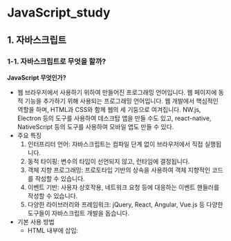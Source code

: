 # JavaScript_study
## 1. 자바스크립트
### 1-1. 자바스크립트로 무엇을 할까?
**JavaScript 무엇인가?**
- 웹 브라우저에서 사용하기 위하여 만들어진 프로그래밍 언어입니다. 웹 페이지에 동적 기능을 추가하기 위해 사용되는 프로그래밍 언어입니다. 웹 개발에서 핵심적인 역할을 하며, HTML과 CSS와 함께 웹의 세 기둥으로 여겨집니다. NW.js, Electron 등의 도구를 사용하여 데스크탑 앱을 만들 수도 있고, react-native, NativeScript 등의 도구를 사용하여 모바일 앱도 만들 수 있다.
- 주요 특징
    1. 인터프리터 언어: 자바스크립트는 컴파일 단계 없이 브라우저에서 직접 실행됩니다.
    2. 동적 타이핑: 변수의 타입이 선언되지 않고, 런타임에 결정됩니다.
    3. 객체 지향 프로그래밍: 프로토타입 기반의 상속을 사용하여 객체 지향적인 코드를 작성할 수 있습니다.
    4. 이벤트 기반: 사용자 상호작용, 네트워크 요청 등에 대응하는 이벤트 핸들러를 작성할 수 있습니다.
    5. 다양한 라이브러리와 프레임워크: jQuery, React, Angular, Vue.js 등 다양한 도구들이 자바스크립트 개발을 돕습니다.
- 기본 사용 방법
    - HTML 내부에 삽입: <script> 태그를 사용해 HTML 문서 내에 직접 작성할 수 있습니다.
    - 외부 스크립트 파일: 별도의 .js 파일로 작성하고 HTML에서 불러올 수 있습니다.
- 주요 개념
    - 변수와 데이터 타입: let, const, var를 사용해 변수를 선언합니다. 기본 데이터 타입에는 숫자, 문자열, 불리언, 객체 등이 있습니다.
    - 함수: 기능을 수행하는 코드 블록으로, function 키워드를 사용해 정의합니다.
    - DOM 조작: Document Object Model을 사용해 HTML 요소를 동적으로 조작할 수 있습니다.
    - 이벤트 처리: 클릭, 마우스 이동, 키보드 입력 등의 사용자 동작에 반응하도록 이벤트 리스너를 추가할 수 있습니다.
  
#### 웹의 요소르 제어
- HTML이나 CSS와 함꼐 사용해서 웹의 요소를 움직이거나 포토 갤러리를 펼쳐 놓는 것처럼 웹 사이트 UI부분에 많이 활용한다.
    - 웹 사이트 UI(user interface)란 메뉴, 택스트, 팝업 창 등 사용자가 사이트를 폄리하게 둘러볼 수 있도록 만드는 모든 디자인 요소
  
#### 웹 애플리케이션을 만든다.
과거 웹은 단순히 정보를 나열하고 검색했다면, 최근 웹은 사용자와 실시간으로 정보를 주고, 받으며 마치 애플리케이션처럼 동작한다. 웹 브라우저에서 문서도 작성할 수 있고 그림을 그릴 수도 있으며 게임도 할 수 있다.
  
#### 다양한 라이브러리를 사용할 수 있다.
웹 애플리케이션을 개발할 때 사용하는 리액트, 앵귤러, 뷰 같은 프레임워크도 있고, 그래픽 활용을 위한 D3.js나 DOM을 쉽게 조작할 수 있게 해주는 제이쿼리 같은 라이브러리도 있다.  
  
#### 서버 개발을 할 수 있다.
Node.js는 프런트엔드 개발에서 사용하던 자바스크립트를 백엔드 개발에서 사용할 수 있도록 만든 프레임워크이다. 흔히 백엔드 개발 언어라고 하면 PHP, 자바, 닷넷을 생각하지만 이제는 자바스크립트만 알아도 서버 개발까지 영역을 확대할 수 있다.
  
  
### 1-2. 웹 브라우저가 자바스크립트를 만났을 때
#### 웹 문서 안에 script 태그로 자바스크립트 작성
script 태그 : 짧은 자바스크립트 소스 코드 경우 웹문서에 script 태그 사이에 자바스크립트 소스를 작성할 수 있다.
- 웹 문서 안의 어디든 위치할 수 있고 삽입된 위치 그 자리에서 바로 스크립트가 실행
  
#### 외부 스크립트 파일로 연결해서 자바스크립트 작성하기
css와 마찬가지로 자바스크립트 소스도 따로 파일로 저정한 후 문서에 연결해서 사용할 수 있다.
```css
<script src="외부 스크립트 파일 경로"></script>
```
이용해 외부의 스크립트를 연결할 수 있다.
  

### 1-3. 자바스크립트 용어와 기본 입출력 방법
#### 식과 문
- 식 expression : 표현식이라고도 하는데, 연산뿐만 아니라 실제 값도, 함수를 실행하는 것도 식이다.
- 문 statement : 문은 명령으로 문의 끝에는 세미콜론(;)을 붙여서 구분한다.
  
#### 간단한 입출력 방법
- 알림 창 출력
    - 알림 창 alert은  가장 많이 사용하는 간단한 대화 상자이다.
    ```javascript
    alert(메시지)
    ```
    - 단순히 메시지를 보여 주는 기능
    - 괄호 안에 따옴표(" "또는 ' ')
- 확인 창 출력
    - confirm 확인 창 : "확인"이나 "취소" 버튼 중에서 직접 클릭할 수 있다.
    ```javascript
    confirm(메시지)
    ```
- 프롬프트 창에서 입력받기
    - 프롬프트 창 prompt : 텍스트 필드가 있는 작은 창이다. 텍스트 필드 안에 간단한 메시지를 입력할 수 있으며 그 내용을 가져와 프로그램에서 사용할 수 있다.
    ```javascript
    prompt(메시지) 또는 prompt(메시지, 기본값)
    ```
- 웹 브라우저 화면에 출력을 담당하는 document.write() 문
    - document.write() : 단순히 브라우저 화면에서 결괏값을 확인하는 용도로 사용한다.
    - 웹 문서(document)에서 괄호 안의 내용을 표시(write)하는 명령문 
    - 괄호 안에 실제 웹 브아우저 화면에 표시할 내용이나 어떤 결괏값이 저정된 변수를 넣고 큰따옴표("")나 작은 따옴표('') 사이에 입력한 내용은 웹 브라우저 화면에 그대로 표시된다.
    - "+" 연결 연산자 : 내용과 변수를 연결
- 콘솔 창에 출력하는 console.log() 문
    - console.log() : 괄호 안의 내용을 콘솔 창에 표시한다. 콘솔 창은 웹 브라우저의 개발자 도구 창에 포함되어 있는 공간이다. 콘솔 창에서 소스 코드의 오류를 발견하거나 변숫값을 확인할 수 있다.

### 1-4. 자바스크립트 스타일 가이드
코딩은 읽기 쉽고 오류를 줄일 수 있도록 코드를 작성하는 것이 중요하다. 코드 작성하고 효율적으로 유지하려면 몇 가지 코딩 규칙을 지켜야 한다.
#### 코딩 규칙이 왜 필요할까?
자스크립트 코딩 교칙은 스타일 가이드나 코딩 컨벤션, 코딩 스타일, 표준 스타일이라고 한다.
- 자스크립트는 웹 문서에 동적인 효과를 주기 위해 출발한 언어로 다른 프로그래밍 언어에 비해 데이터 유형이 유연해서 곳곳에 사용자가 주의를 기울이지 않으면 오류가 발생한다.
- 오픈소스에 기여하거나 누군가와 공유할 소스라면 코드를 더욱 깔끔하게 작성해야한다. 소스코드의 오류도 줄이고 일관성이 생겨야 읽기가 쉬워진다.
- 애플리케이션은 유지 보수할 때도 수월하고 비용도 휠씬 줄어든다.
  
#### 자바스크립트 스타일 가이드
- 회사 자체적으로 만들수도 있지만 보통은 구글이나 에어비앤비 기준으로 작성함
- 구글(https://google.github.io/styleguide/jsguide.html)
- 에비앤비(https://airbnb.io/javascript/)
  
#### 자바스크립트 소스를 작성할 때 지켜야 할 규칙
1. 코드를 보기 좋게 들여쓰기한다.
    - 들여쓰기는 소스 간ㅢ 포함 관계를 알아보기 쉽게 해준다.
    - 공백을 2칸이나 4칸인 들여쓰기를 권장한다.
2. 세미콜론으로 문장을 구분한다.
    - 세미콜론(;)은 문장의 끝을 나타내며 문장과 문장을 구분하는 역할도 한다.
    - 문장을 명확하게 표시해 주면 소스를 디버깅하기 쉽다.
    - 한 줄에 한 문장만 작성하는 것이 가독성이 좋다.
    ```javascript
    // 권장하지 않음
    var n = 10

    // 권장함
    var n = 10;

    // 권장하지 않음
    var n =10; var sum = 0;
    ```
3. 공백을 넣어 읽기 쉽게 작성한다.
    - 예약어나 연산자, 값 사이에는 공백을 넣어서 소스 코드를 읽기 쉽게 작성한다.
    - 공백이 없어도 자바스크립트는 잘 실행되지만, 개발자가 소스 코드를 읽거나 디버깅을 할 때는 공백이 있어야 가독성이 좋다.
    ```javascript
    // 권장하지 않음
    var num=2;
    var sum=num+10;

    // 권장함
    var num = 2;
    var sum = num + 10;
    ```
4. 소스 코를 잘 설명하는 주석을 작성한다.
    - 프로그래밍의 주석comment은 소스 코드를 살펴보기 위해 꼭 필요한 요소
    1. 한 줄 주석 : "//" 붙이고 내용을 작성
    2. 여러 줄 주석 : "/*" 시작해서 내용을 작성 후 "*/" 끝내면 된다.
5. 식별자는 정해진 규칙을 지켜 작성한다.
    - 식별자identifier : 개발자가 자바스크립트의 변수, 함수, 속성 등을 구별하려고 이름 붙인 특정 단어를 의미한다.
    ```javascript
    var name = prmpt("이름을 입력하시오 : ")
    // name == 식별자
    ```
    - 첫 글자는 반드시 영문자나 언더스코어(_), 또는 달러 기호($)
    - 두 단어 이상이 모여 하나의 식별자를 만들 경우 하이픈(-), 언더스코어(_)로 연결
6. 예약어는 식별자로 사용할 수 없다.
    - 예약어keywed : 식별자로 사용할 수 없도록 자바스크립트에 미리 정해 놓은 단어
  
  
## 2. 자바스크립트 기본 문법
### 2-1. 변수
#### 변수란?
- 변수 variable : 프로그램을 실행하는 동안 값이 여러 번 달라질 수 있는 데이터를 가리킨다.
- 상수 constant : 값을 한번 지정하면 바뀌지 않는 데이터
  
#### 변수 선언의 규칙
1. 변수 이름은 영어 문자와 언더스코어(_), 숫자로 사용한다.
    - 첫 글자는 영어 대소 문자, 언더스코어(_)만 사용
    - 숫자, 띄어쓰기는 첫 글자로 올 수 없다.
2. 자바스크립트는 영어 대소 문자를 구별하며 예약어는 변수 이름으로 쓸 수 없다.
3. 여러 단어를 연결한 변수 이름은 중간에 대문자를 섞어 쓴다.
    - 한 단어로 이루어진 변수 이름은 모두 소문자 사용
    - 두 단어 이상인 경우 새로운 단어는 대문자로 시작해 구분한다.
    - 낙타 표기법 Camel case
4. 변수 이름은 의미 있게 작성한다.
    - 프로그래밍할 때는 변수를 수십 개 사용하므로 각 변수의 역할을 일일이 기억하기가 쉽지 않다. 그래서 변수 이름만 보고도 대충 어떤 값인지 추측할 수 있도록 하는 것이 좋다.
  
#### 변수 선언
```javascript
var 변수명
```
- var : 자바스크립트에서 변수 선언을 할 때 사용한다.
- 값 활당 : "=" 로 변수에 값을 저장할 수 있다.
  
  
### 2-2. 자료형
#### 자료형이란?
자료형 data type : 데이터 유형, 데이터 타입, 데이터형이라고도 한다.
자바스크립트의 자료형 : 기본 유형(숫자형, 문자열, 논리형), 복합 유형(배열, 객체), 특수 유형(undefined, null)
- 숫자형 number : 따움표 없이 숫자로만 표기
    - 정수 : 소수점 없는 숫자
    - 실수 : 소수점 있는 숫자
- 문자열 string : 작은따움표나 큰따옴표로 묶어서 나타냄, 숫자를 따움표로 묶으면 문자로 인식
- 논리형 boolean : 참(ture)과 거짓(false) 두가지, 소문자로만 표기
- 배열 : 하나의 변수에 여러 개의 값을 저장
    - 대괄호([])로 묶으면 배열을 선언할 수 있다.
    ```javascript
    배열명["값1", "값2", "값3", ...]
    ```
    - 각 배열은 인덱스 Index 번호가 있으면 0부터 시작한다.
- 객체 : 함수와 속성을 함께 포함
- undefined : 자료형이 지정되지 않았을 때의 상태
    - 변수를 선언하고 값을 할당하지 않았을 때의 상태
- null : 값이 유효하지 않을 때의 상태
    - 변수에 할당된 값이 유효하지 않다는 의미
  
### 2-3. 연산자
#### 산술연산자
산술 연산자 : 수학 계산을 할 때 사용하는 연산자
- 종류
    - "+" ; 두 피연산자의 값을 더함
    - "-" : 첫 번째 피연산자 값에서 두 번째 피연산자 값을 뺍니다.
    - "*" : 두 피연산자의 값을 곱함
    - "/" : 첫 번째 피연산자 값을 두 번째 피연산자 값으로 나눔
    - "%" : 첫 번째 피연산자 값을 두 번째 피연산자 값으로 나눈 나머지
    - "++" : 피연산자를 1 증가
        "a++" : 연산식을 먼저 수행 후 1을 더함
        "++a" : 1을 증가 시킨 후 연산식을 수행함
    - "--" : 피연산자를 1 감소
  
#### 할당 연산자
할당 연산자 assignment operator : 연산자(또는 연산식) 오른쪽의 실행 결과를 왼쪽 변수에 할당하는 연산자로 대입 연산자라고도 한다. 변수에 값을 할당하거나 연산식의 결과를 변수에 저장할 때 할당 연산자를 사용한다.
- 종류
    - "=" : 연산자 오른쪽의 값을 왼쪽 변수에 할당
    - "+=" : y = y + x 의미
    - "-=" : y = y - x 의미
    - "*=" : y = y * x 의미
    - "/=" : y = y / x 의미
    - "%=" : y = y % x 의미
  
#### 연결 연산자
연결 연산자 : 둘 이상의 문자열을 합쳐서 하나의 문자열로 만드는 연산자이다.
- "+" 기호를 사용한다.
- 연결 연산자는 문자열끼리 연결한다고 해서 문자열 연산자라고 한다.
  
#### 비교 연산자
비교 연산자 comparison operators : 피연산자 2개의 값을 비교해서 참이나 거짓으로 결괏값을 반환한다.
- 종류
```javascript
    ==  // 서로 같으면 True
    === // 피연산자도 같고 자료형도 같으면 True
    !=  // 피연산자가 서로 같지 않으면 True
    !== // 피연산자가 같지 않거나 자료형이 같지 않으면 True
    <  //왼쪽 피연산자가 오른쪽 피연산자보다 작으면 true
    <= //왼쪽 피연산자가 오른쪽 피연산자보다 작거나 같으면 true 
    > // 왼쪽 피연산자가 오른쪽 피연산자보다 크면 true
    > // 왼쪽 피연산자가 오른쪽 피연산자보다 크거나 같으면 true
```
- ==,!= 연산자와 ===,!== 연산자
    - ==, != : 피연산자의 자료형을 자동으로 변환해서 비교
    ```javascript
    3 == "3" //true
    3 != "3" //fales
    ```
    - ===, !== : 피연산자의 자료형을 자동으로 변환하지 않는다.
    ```javascript
    3 === "3" //fales
    3 !== "3" //true
    ```
- 문자열 비교
    - 비교 연산자는 숫자뿐만 아니라 문자열도 서로 비교할 수 있다.
    - 문자열에 있는 문자들의 아스키값을 비교해서 결정한다.
    ```javascript
    "A" > "B" // 65 > 66 -> fales
    "java" > "Java" // true 소문자 > 대문자
    ```
  
#### 논리 연산자
논리 연산자 boolean 연산자 : true, false를 처리하는 연산자
- 종류
    - OR ( || ) : 피연산자 중 하나만 true여도 true
    - AND ( && ) : 피연산자 모두 true이면 true
    - NOT ( ! ) : 피연산자의 반댓값을 지정
  
  
### 2-4. 조건문
#### if 문과 if~else 문
- if 문 : 괄호 안의 조건을 체크해서 결괏값이 true면 if 문 다음에 오는 명령을 실행하고 false면 아무것도 하지 않는다.
    ```javascript
    if(조건) {
        true 시 실행할 명령
    }
    ```
- if ~ else 문 : 괄호 안의 조건을 체크해서 결괏값이 true면 if 문 다음에 오는 명령을 실행하고, false면 else 다음에 오는 명령을 실행한다.
    ```javascript
    if(조건) {
        true 시 실행할 명령
    } else {
        fales 시 실행할 명령
    }
    ```
  
#### 조건 연산자로 조건 체크하기
만약 조건이 하나이고 true일 때와 false일 때 실행할 명령이 각각 하나뿐이라면 if~else 문 대신 조건 연산자를 사용할는 것이 간단하다. 
```javascript
(조건) ? true일 때 실행할 명령 : false일 때 실행할 명령
```
  
#### 논리 연산자로 조건 체크하기
조건을 2개 이상 체크할 경우에는 논리 연산자를 사용해 조건식을 만든다.
- OR 연산자
    - "||" 사용
    - 피연산자 2개 중에서 true가 하나라도 있으면 결괐값은 true
    - 연산값    
        - false || false = false
        - false || true = true
        - true || false = true
        - true || true = true
    - 첫 조건이 true 이면 무조건 true 이기 때문에 첫 조건을 true 가 될 확률이 높은 조건은 먼저 작성한다.
- AND 연산자
    - "&&" 사용
    - 피연산자 2개 모두 true 이면 결괏값은 true
    - 연산값
        - false && false = false
        - false && true = false
        - true && false = false
        - true && true = true
    - 첫 조건이 false 이면 무조건 false 이기 때문에 첫 조건을 false 가 될 확률이 높은 조건은 먼저 작성한다.
- NOT 연산자
    - "!" 사용
    - 연산값
        - false = true
        - true = false
    ```javascript
    if(변수 !== null) { 실행할 명령 } // 입력값이 null이 아니면 if 문을 실행
    ```
  
#### switch 문
switch 문 : 조건을 체크한 후 case 문을 사용하여 명령을 처리할 수 있다.
- if~else 문을 여러 개 사용할는 경우 사용한다.
- 기본형
    ```javascript
    switch(조건)
    {
        case 값1: 명령1
            break
        case 값2: 명령2
            break
        ...
        default: 명령n
    }
    ```
- default : switch 문의 마지막에 작성하며 break 문을 쓰지 않는다.

#### prompt() 문 과 parselnt() 함수
- prompt() 로 받은 값은 기본적으로 문자열로 저장된다.
- 산술 연산시 자동으로 숫자형으로 변환되지만 예상하지 못한 문제가 발생할 수 있다.
- parselnt() 함수 : 괄호 안의 값을 정수로 변환
  
  
### 2-5. 반복문
#### 반복문
반복문은 어떤 동작을 여러 번 실행할 때 사용한다. 불필요한 명령을 여러 번 복잡하게 쓰지 않고 반복문 하나로 간단하게 코드를 작성할 수 있다.
  
#### for 문
- for 문 : 자바스크립트에서 가장 많이 사용하는 반복문이다. for 문은 값이 일정하게 커지면서 명령을 반복하여 실행할 때 사용한다.
    ```javascript
    for(초깃값; 조건; 증가식) {
        실행할 명령
    }
    ```
    - 초깃값 : 카운터 변수를 초기화, 초깃값은 0이나 1부터 시작
    - 조건 : 명령을 반복하기 위해 조건을 체크, 이 조건을 만족해야 그다음에 오는 명령을 실행
    - 증가식 : 명령을 반복한 후 실행, 보통 카운터 변수를 1 증가시키는 용도로 사용
- 중첩 for 문 : for 문 안에 다른 for 문을 넣어 사용하는 것
    ```javascript
    for(초깃값1; 조건1; 증가식1) {
        for(초깃값2; 조건2; 증가식2) {
            실행할 명령
            }
        }
    ```
#### while 문과 do~while 문
- while 문 : 조건이 true인 동안 명령을 반복한다.
    ```javascript
    while(조건) {
        실행할 명령
    }
    ```
- do~while 문 : 조건이 맨 뒤에 붙는다. do 문은 일단 명령을 한번 실행한 후 while 문에서 조건을 체크한다. 그러므로 조건이 false라도 최소한 한 번은 실행한다.
    ```javascript
    do {
        실행할 명령
    }  while(조건)
    ```
  
#### break 문과 continue 문
반복문은 지정한 횟수만큼 명령을 반복할 때 사용한다. 하지만 특정 조건에서 반복문을 멈추어야 하거나, 반복문 중간에서 앞으로 되돌아가야 할 경우가 있다. 이때 break 문과 continue 문 사용한다.
- break 문
    - 반복문에서 조건의 역할은 명령이 조건에 맞는지 체크하고 명령을 반복한다. 또한 조건 안에는 종료 조건도 포함되어 있다.
- continue 문
    - 주어진 조건에 해당하는 값을 만나면 해당 반복문을 건너뜁니다. 그리고 반복문의 맨 앞으로 되돌아가 다음 과정으로 넘어가도록 한다.
      
  
## 3. 함수와 이벤트
### 3-1. 함수
함수 function : 단순히 동작 하나만 실행되는 게 아니라 여러 가지 동작이 연결되게 몪은은 명령
- 장점 :
    - 시작과 끝을 명확하게 구별가능
    - 묶은 기능으로 어디서든 같은 이름으로 명령을 실행할 수 있다.
- 개발자는 자신이 필요한 명령을 직접 함수로 만들어서 사용할 수 있다.,
  
#### 함수 선언 및 호출
함수를 사용하는 가장 기본적인 방법은 함수를 만들 때 이름을 붙이고 필요할 때마다 함수 이름을 사용해 실행하는 것이다.
```javascript
// 함수 선언 : 함수를 정의, 원하는 함수를 만드는 과정
function 함수명() {
    명령
}

// 함수 호출 : 함수를 실행, 원하는 함수를 이름으로 해당 기능을 사용
함수명() 또는 함수명(변수)
```
- function 함수 : 함수를 선언할 때 사용하는 예약어로 함수명과 그 함수가 실행할 명령어를 중괄호 안에 작성한다.
- 소스 해석을 위해 선언한 함수들은 모아둔다.
- 함수 선언과 호출의 순서 : 자바스크립트는 함수 선언과 호출의 순서가 흐름에 영향을 주지 않는다. 그렇기에 앞부분이나 뒷부분에 따로 모아 놓고 호출한다.
  
  
### 3-2. var를 사용한 변수의 특징
#### 스코프
변수가 어디까지 유효한지 범위를 가리키는 영역은 함수에서 사용할 때 주의해야 한다.
- 스코프 scope : 변수를 선언하고 사용할 때 변수가 적용되는 범위
- 지역 변수 local variable : 한 함수 안에서만 사용할 수 있는 변수
    - 선언한 함수 안에서 선언한 변수
- 전역 변수 global variable : 스크립트 소스 전체에서 사용할 수 있는 변수
    - 함수안에서 var 예약어를 사용하지 않고 변수 선언을 하면 전역 변수 선언이 된다.
  
#### var와 호이스팅
- 호이스팅 hoistiong : '끌어올린다' 뜻으로 상황에 따라 변수의 선언과 할당을 분리해서 선언 부분을 스코프의 가장 위쪽으로 끌어올리는 것
    - 자바스크립트 해석기 interpreter는 함수 소스를 흝어보면서 var를 사용한 변수는 따로 기억한다. 즉, 변수를 실행하기 전이지만 '이런 변수가 있구나' 하고 기억해 두기 때문에 마치 선언한 것과 같은 효과가 있다.
  
#### 변수의 재선언과 재할당
var를 사용한 변수는 호이스팅 외에도 재선언과 재할당을 할 수 있다.
```javascript
function addNumber(num1, num2) {
    return num1 + num2;
}
// 30 선언
var sum = addNumber(10, 20);
console.log(sum);

// 50 재할당
sum = 50;
console.log(sum);

// 100 재선언
var sum = 100;
console.log(sum);
```
  
  
### 3-3. let와 const의 등장
var은 의도치 않은 전역 변수가 되거나 재할당과 재선언을 할 수 있다. 이는 자칫하면 예상하지 못한 오류가 발생할 수 있다. 이에 let과 const는 이를 보완한 예약어이다.
#### let
- let : 변수를 선언한 블록에서만 유효하고 블록을 벗어나면 사용할 수 없다.
    - 재할당은 가능하지만 재선언은 할 수 없는 변수
    - 호이스팅이 없는 변수
    - 지역 변수 사용 시 해당 지역에서만 사용할 수 있음
  
#### const
- const : 변수를 선언할 때 사용하는 예약어로 선언한 변수는 상수 변수 constant variable 이다. 상수는 프로그램 안에서 변하지 않는 값
    - 변하지 않는 값을 변수로 선언할 때 사용함
    - 블록 레벨의 스코어
    - 재선언, 재할당 둘다 불가능한 변수
  
#### 자바스크립트 변수
1. 글로벌 변수는 최소한으로 사용
    - 사용하기 편리 하지만, 예상하지 못한 곳에서 값이 변할 수 있는 가능성이 높음
    - 오류가 발생할 확률이 높음
2. var 변수는 함수의 시작 부분에서 선언
    - 내부에서 호이스팅이 생기므로 오류가 발생함
    - 함수 시작 부분에 선언하는 것이 변수를 확인하기도 쉽고 오류를 줄이는 방법이다.
3. for 문에서 카운터 변수를 사용할 때는 var 예약어를 사용하지 않는다.
    - for 문 안에서 만 사용할 카운터 변수는 그 블록 안에서 만 사용할 것이므로 var 하기도 하지만 var의 함수 레벨 스코프로 인해 오류가 발생 할 수 있다.
    - for 변수 사용 시
        - for 문 블록 밖에 선언
        - let를 사용해 블록 변수로 선언
4. ES6를 사용한다면 예약어 var보다 let를 사용하는 것이 좋다.
    - var은 재선언할 수 있으므로 실수로 같은 변수를 다시 언언하더라도 오류가 발생하지 않기에 이를 사전에 방지하기 위해 재선언 할 수 없는 let이 더 안전하다.
  
  
### 3-4. 재사용할 수 있는 함수
#### 매개변수, 인수, return
- 매개변수(Parameter)
    - 정의: 함수를 정의할 때 사용되는 변수입니다. 이 변수들은 함수가 호출될 때 받게 될 데이터의 형태를 정의합니다.
    - 용도: 함수의 입력을 정의하는 데 사용됩니다. 함수 내부에서, 매개변수는 함수가 호출될 때 전달되는 실제 값(인수)을 참조하는 변수로 작용합니다.
- 인수(Argument)
    - 정의: 함수를 호출할 때 함수에 전달되는 실제 값입니다.
    - 용도: 함수에 전달되어야 할 구체적인 값을 제공하는 데 사용됩니다. 함수는 이러한 인수를 받아 로직에 따라 처리합니다.
- 반환값(return)
    - 정의: 함수가 작업을 마친 후 그 결과를 호출한 곳으로 돌려주는 값입니다.
    - 용도: 함수의 실행 결과를 호출자에게 전달하는 데 사용됩니다. 함수는 특정 연산을 수행한 후 그 결과를 반환값으로 제공할 수 있습니다.
  

### 3-5. 함수 표현식
#### 익명 함수 
익명 함수 : 이름이 없는 함수를 말한다. 즉, 함수 선언 시 이름을 붙이지 않은 것
- 실행법 
    - 익명 함수는 함수 자체가 식이므로 함수를 변수에 할당할 수 있으며, 또한 다른 함수의 매개변수로 사용할 수도 있다.
  
#### 즉시 실행 함수
일반적으로 함수는 선언하고 필요할 때마다 호출해서 실행하는 방법을 많이 사용한다. 하지만 한 번만 실행하는 함수라면 함수를 정의하면서 동시에 실행할 수 있다. 바로 즉시 실행 함수이다.
- 즉시 실행 함수 : 함수를 실행하는 순간에 자바스크립트 해석에서 함수를 해석한다.
```javascript
//기본형 1
(function(){
    명령
}());

//기본형 2
(function(매개변수){
    명령
}(인수));
```
  
#### 화살표 함수
화살표 함수 : 화살표 표기법을 사용해 함수 선언을 좀 더 간단하게 작성하는 함수로 익명 함수에서만 사용할 수 있다.
```javascript
// 화살표 기본 함수
(매개변수) => { 함수 내용 }


// 매개변수가 없을 경우
const 변수 = function(){ 명령; }
// 화살표 함수
const 변수 = () => { 명령; }
// 중괄호 생략
const 변수 = () => 명령; 


// 매개변수가 1개인 경우
let 변수 = function(매개변수) { 명령; }
// 화살표 함수
let 변수 = 매개변수 => { 명령; }


// 매개변수가 2개인 이상인 경우
let 변수 = function(매개변수1, 매개변수2) { 명령; }
// 화살표 함수
let 변수 = (매개변수1, 매개변수2) =>  명령; 

```
  

### 3-6. 이벤트와 이벤트 처리기
#### 이벤트 알아보기
이벤트event는 사용자의 행동(예: 클릭, 키보드 입력, 마우스 이동 등)이나 브라우저의 특정 동작(예: 페이지 로딩 완료, 비디오 재생 종료 등)에 반응하여 실행되는 코드를 말합니다. 이벤트를 사용함으로써 웹 페이지나 애플리케이션에 동적인 상호작용을 추가할 수 있습니다.
- 이벤트는 주로 마우스나 키보드를 사용할 때, 웹 문서를 불러올 떄, 폼form에 내용을 입력할 때 발생
- 마우스 이벤트
    - 마우스를 이용해서 버튼이나 휠 번튼을 조작할 때 발생
    - 종류
        - click : 사용자가 HTML 요소를 클릭할 때 이벤트가 발생
        - dblclik : 사용자가 HTML 요소를 더블클릭할 때 이벤트가 발생
        - mousedown : 사용자가 요소 위에서 마우스 버튼을 눌렀을 때 이벤트 발생
        - mousemove : 사용자가 요소 위에서 포인터를 움직일 때 이벤트가 발생
        - mouseover : 마우스 포인터가 요소 위로 옮겨질 때 이벤트가 발생
        - mouseout : 마우스 포인터가 요소를 벗어날 때 이벤트가 발생
        - mousup : 사용자가 요소 위에 놓인 마우스 버튼에서 손을 뗄 때 이벤트가 발생
- 키보드 이벤트
    - 키보드 이벤트는 키보드에서 특정 키를 조작할 때 발생
    - 종류
        - keydown : 사용자가 키를 누르는 동안 이벤트가 발생
        - keypress : 사용자가 키를 눌렀을 때 이벤트가 발생
        - keyup : 사용자가 키에서 손을 뗄 때 이벤트가 발생
- 문서 로딩 이벤트
    - 서버에서 웹 문서를 가져오거나 문서를 위아래로 스크롤하는 등 웹 문서를 브라우저 창에 보여 주는 것과 관련된 이벤트
    - 종류
        - abort : 문서가 완전히 로딩되기 전에 불러오기를 멈췄을 때 이벤트가 발생
        - error : 문서 가 정확히 로딩되지 않았을 때 이벤트가 발생
        - load : 문서 로딩이 끝나면 이벤트가 발생
        - resize : 문서 화면 크기가 바뀌었을 때 이벤트가 발생
        - scroll : 문서 화면이 스크롤되었을 때 이벤트가 발생
        - unload : 문서에서 벗어날 때 이벤트가 발생
- 폼 이벤트
    - 폼은 로그인, 검색, 게시판, 설문 조사처럼 사용자가 입력하는 모든 요소를 가리킵니다.
    - 종류
        - blur : 폼 요소에 포커스를 잃었을 때 이벤트가 발생
        - change : 목록이나 체크 상태 등이 변경되면 이벤트가 발생
            - input, select, textarea 태그에서 사용
        - focus : 폼 요소에 포커스가 놓였을 때 이벤트가 발생
            - label, select,textarea, button 태그에서 사용
        - reset : 폼이 리셋되었을 떄 이벤트가 발생
        - submit : submit 번튼을 클릭했을 때 이벤트가 발생
  
#### 이벤트 처리
웹 문서에서 이벤트가 발생하면 처리하는 함수를 이벤트 처리기 또는 이벤트 핸들러event handler
- 이벤트 처리에 가장 기본적인 방법은 이벤트가 발생한 HTML 태그에 이벤트 처리기를 직접 연결하는 것
```javascript
<태그 on이벤트명 = "함수명">
```
  

### 3-7. DOM을 이용한 이벤트 처리기
DOM을 사용하여 자바스크립트에 HTML의 요소를 가져와서 이벤트 처리기를 연결한다.
```javascript
웹 요소.onclick = 함수;

// 방법 1 - 웹 요소를 변수로 지정 & 미리 만든 함수 사용
    var changeBttn = document.querySelector("#change");
    changeBttn.onclick = changeColor;
    
	function changeColor() {
        document.querySelector("p").style.color = "#f00";
        }

// 방법 2 - 웹 요소를 따로 변수로 만들지 않고 사용
    document.querySelector("#change").onclick = changeColor;

		function changeColor() {
      document.querySelector("p").style.color = "#f00";
    }

// 방법 3 - 직접 함수를 선언
    document.querySelector("#change").onclick = function() {
      document.querySelector("p").style.color = "#f00";
    };
```
  
  

## 4. 자바스크립트와 객체
### 4-1. 객체
객체 object : 자바스크립트에서 객체는 프로그램에서 인식할 수 있는 모든 대상을 가리킨다. 윕 사이트나 웹 애플리케이션을 개발하는 언어이므로 웹과 관련된 대상을 모두 객체로 인식한다.
- 자바스크립트 객체 종류
    - 문서 객체 모델(DOM) : 웹 문서 자체도 객체이고 그 안에 삽입되어 있는 이미지와 링크, 텍스트 필드 등도 모두 객체이다. 일반적으로 웹 문서에 삽입하는 요소는 document, image, link 객체 등이 있다.
    - 브라우저 관련 객체 : 웹 브라우저에서 사용하는 정보도 객체로 나타낼 수 있다. 사용하는 브라우저 정보를 담고 있는 navigator 객체를 비롯해 history, location, screen 객체 등이 있다.
    - 내장 객체: 웹 프로그래밍을 할 때 자주 사용하는 요소로는 자바스크립트 안에 미리 객체로 정의되어 있는데, 이를 내장 객체라고 한다.
- 자바스크립트는 모든 것이 객체
- 객체의 인스턴스
    - 자바스크립트에서 객체는 참조 형태로 사용해야 한다. 즉, 객체 자체가 아니라 인스턴스 instance의 형태로 만들어서 사용한다.
    - 객체가 틀이라면 그 틀을 기본으로 해서 계속 같은 모양으로 찍어 내는 것이 인스턴스 이다.
    ```javascirpt
    new 객체명
    ```
- 프로퍼티와 메서드
    - 프로퍼티 property : 객체의 측징이나 속성
    - 메서드 method : 객체에서 할 수 있는 동작
    - 이를 이용해서 자바스크립트 프로그램을 작성하는 것
- 마침표 표기법으로 프로퍼티와 메서드 작성
    - 인스턴스는 객체의 프로퍼티와 메서드를 그대로 물려받아서 똑같이 사용한다. 프로퍼티와 메서드를 표시하려면 인스턴스명 뒤에 마침표(.)를 붙이고 객체의 프로퍼티나 메서드 이름을 작성한다.
    - 메서드는 함수와 같은 역할을 하므로 이름 옆에 괄호를 넣어야 한다.
  
  
### 4-2. 자바스크립트의 내장 객체
자바스크립트 내장 객체에는 웹 문서의 계층 구조와 상관없이 나타낼 수 있는 객체이다.
#### Array 객체
- Array 객체 : 자바스크립트의 여러 가지 내장 객체 중에서 배열을 다룬다.
    ```javascript
    var numbers = new Array(); // 배열의 크기를 지정하지 않음
    var numbers = new Array(4); // 배열의 크기를 지정함

    var numbers = ["one", "two", "three", "four"]; //배열 선언
    var numbers = Array("one", "two", "three", "four"); // Array 객체를 사용한 배열 선언
    ```
- Array 객체의 length 프로퍼티
    - length : 배열 요소의 개수를 반환한다.
  
#### Array 객체의 메서드
- 종류
    - concat : 기존 배열에 요소를 추가해 새로운 배열
    - every : 배열의 모든 요소가 주어진 함수에 대해 참이면 true를 반환 그렇지 않으면 false반환
    - filter : 배열 요소 중에서 중어진 필터링 함수에 대해 true인 요소만 골라 새로운 배열 생성
    - forEach : 배열의 모든 요소에 대해 주어진 함수를 실행
    - indexOf : 주어진 값과 일치하는 값이 있는 배열 요소의 첫 인덱스 찾음
    - join : 배열 요소르 문자열로 합침. 이떄 구분자를 지정할 수 있음
    - push : 배열의 맨 끝에 새로운 요소를 추가한 후 새로운 length를 반환
    - unshift : 배열의 시작 부분에 새로운 요소를 추가
    - pop : 배열의 마지막 요소를 꺼내 그 값을 결과로 반환
    - shift : 배열에서 첫 번째 요소를 꺼내 그 값을 결과로 반환
    - splice : 배열에 요소를 추가하거나 삭제
    - slice : 배열에서 특정한 부분만 잘라낸다.
    - reverse : 배열의 배치 순서를 역순으로 바꿈
    - sort : 배열 요소를 지정한 조건에 따라 정렬
    - toString ; 배열에서 지정한 부분을 문자열로 반환, 이때 각 요소는 쉼표(,)로 구분

#### Data 객체
Data 객체는 날짜와 시간 정보를 나타낼 수 있다. 현재 날짜와 시간을 출력하거나 달력을 표시할 수도 있고, 특정일까지 얼마나 남았는지 알려 주는 등 사이트에서 여러 가지로 응용할 수 있다.
- Date 객체 인스턴스 만들기
    ```javascript
    // 객체로 현재 날짜 나타내기
    new Date();

    // 특정 날짜
    new Date("2020-02-25");

    // 특정 날짜와 시간 나타내기
    new Date("2020-02-25T18:00:00");
    ```
- 자바스크립트의 날짜, 시간 입력 방식
    ```javascript
    // YYYY-MM-DD 형식
    new Date("2020")
    new Date("2020-02")
    new Date("2020-02-25")

    // YYYY-MM-DDTHH 형식
    new Date("2020-02-25T18:00:00")
    new Date("2020-02-25T18:00:00Z")
        
    // MM/DD/YYYY 형식
    new Date("02/25/2020")

    // 이름 형식
    new Date("Mon jan 20 2020 15:00:41 GMT+0900 (대한민국 표준시)")
    ```
- Date 객체 메서드
    - 날짜, 시간 정보 가져오기
        - getFullYear() : 연도 4자리 숫자 표시
        - getMonth() : 0~11 사이의 숫자로 월 표시
        - getDate() : 1~31 사이의 숫자로 일 표시
        - getDay() : 0~6 사이의 숫자로 요일 표시
        - getTime() : 1970년 1월 1일 자정 이후의 시간을 밀리 초로 표시
        - getHours() : 0~23사이 숫자로 시 표시
        - getMinutes() : 0~59 사이 숫자로 분 표시
        - getSeconds() : 0~59 사이 숫자로 초 표시
        - getMilliseconds() : 0~999 사이의 숫자로 밀리초를 표시
    - 날짜, 시간 설정하기
        - setFullYear() : 연도 4자리 숫자 설정
        - setMonth() : 0~11 사이의 숫자로 월 설정
        - setData() : 1~31 사이의 숫자로 일 설정
        - setTime()  : 1970년 1월 1일 자정 이후의 시간을 밀리 초로 설정
        - setHours() : 0~23사이 숫자로 시 설정
        - setMinutes() : 0~59 사이 숫자로 분 설정
        - setSeconds() : 0~59 사이 숫자로 초 설정
        - setMilliseconds() :  0~999 사이의 숫자로 밀리초를 설정
    - 날짜, 시간 형식 바꾸기
        - toLocaleString() : 현재 날짜와 시간을 현지 시간으로 표시
        - toString() : Data 객체 타입을 문자열로 표시
 
#### Math 객체
- Math 객체 : 수락 계산과 관련된 메서드이다. Math 객체는 따로 인스턴스를 만들지 않는다.
    ```javascript
        Math.프로퍼티명
        Math.매서드명
    ```
- Math 객체의 프로퍼티
    - E : 오일러 상수
    - PI : 원주율
    - SQRT2 : 루트 2
    - SQRT1_2 : 1 루트 2
    - LN2 : 로그e 2
    - LN10 : 로그e 10
    - LOG2E : 로그2 e
    - LOG10E : 로그10 e
- Math 객체의 메서드
    - abs() : 절댓값
    - acos() : 아크 코사인
    - asin() : 아크 사인
    - atan() : 아크 탄젠트
    - atan2() : 아크 탄젠트
    - ceil() : 매개변수의 소수점 이하 부분 올림
    - cos() : 코사인
    - exp() : 지수 함수
    - floor() : 매개변수의 소수점 이하 버림
    - log() : 매개변수에 대한 로그(log)값 반환
    - max() : 매개변수 중 최댓값 반환
    - min() : 매개변수 중 최솟값 반환
    - pow() : 매개변수의 지숫값을 반환
    - random() : 0과 1 사이의 무작위 수를 반환
    - round() : 매개변수의 소수점 이항 부분을 반올림
    - sin() : 사인
    - sqrt() : 제곱근
    - tan() : 탄젠트


### 4-3. 브우저와 관련된 객체
#### 브라우저와 관련된 객체
웹 브라우저 창에 문서가 표시되는 순간 사용자는 눈치 채지 못하지만 브라우저는 HTML 소스를 한 줄씩 읽으면서 화면에 내용을 표시하고 관련된 객체를 만들어 낸다. 웹 브라우저가 열리면 가장 먼저 widow 라는 객체가 만들어지고 밑으로 하위 요소에 해당하는 객체들이 나타난다.
- window : 브라우저 창이 열릴 때마다 하나씩 만들어진다. 브라우저 창 안의 요소 중에서 최상위에 있다.
    - document : 웹 문서마다 하나씩 있으면 body 태그를 만나면 만들어진다. HTML 문서의 정보가 담겨 있다.
        - area
        - image
        - anchor
        - form
            - textarea
            - button
            - text
            - checkbox
            - fileUpload
            - radio
    - navigator : 현재 사용하는 브라우저의 정보가 들어 있다.
    - history : 현재 창에서 사용자의 방문 기록을 저장
    - location : 현재 페이지의 URL 정보가 담겨 있다.
    - screen : 현재 사용하는 화면 정보를 다룹니다.
  
#### Window 객체의 프로퍼티
window 객체는 웹 브라우저의 상태를 제어하면 자바스크립트의 최상위에 있다. 그래서 자바스크립트의 모든 객체는 window 객체 안에 포함한다.
- 프로퍼티 종류
    - document : 브라우저 창에 표시된 웹 문서에 접근할 수 있다.
    - frameElement : 현재 창이 다른 요소 안에 포함되어 있을 경우 그 요소를 반환하고, 반대로 포함되어 있지 않으면 null을 반환
    - innerHeight : 내용 영역의 높이를 나타낸다.
    - innerWidth : 내용 여역의 너비를 나타낸다.
    - loaclStorage : 웹 브라우저에서 데이터를 저장하는 로컬 스토리지를 반환
    - location : window 객체의 위치 또는  현재 URL을 나타낸다.
    - name : 브라우저 창의 이름을 가져오거나 수정
    - outerHeight : 브라우저 창의 바깥 높이를 나타낸다.
    - outerWidth : 브라우저 창의 바깥 너비를 나타낸다.
    - pageXOffset : 스크롤했을 때 수평으로 이동하는 픽셀 수로 scrollX와 같다.
    - pageYOffset : 스크롤했을 때 수직으로 이동하는 픽셀 수로 scrollY와 같다.
    - parent : 현재 창이나 서브 프레임의 부모
    - screenX : 브라우저 창의 왼쪽 테두리가 모니터 왼쪽 테두리에서 떨어져 있는 거리를 나타냄
    - screenY : 브라우저 창의 위쪽 테두리가 모니터 위쪽 테두리에서 떨어져 있는 거리를 나타냄
    - scrollX : 스크롤했을 때 수평으로 이동하는 픽셀 수를 나타냄
    - scrollY : 스크롤했을 때 수직으로 이동하는 픽셀 수를 나타냄
    - sessionStorage : 웹 브라우저에서 데이터를 저장하는 세션 스토리지를 반환

#### window 객체의 메서드
window 객체의 메서드는 대화 창을 표시하거나 브라우저 창의 크기나 위치를 알아내고 지정하는 등 웹 브라우저 창 자체와 관련된다.
- 종류
```javascript
// alert() : 알림 창을 표시
// blur() : 현재 창에서 포커스를 제거
// close() : 현재 창을 닫습니다.
// confirm() : 확인, 취소 버튼이 있는 확인 창을 표시
// focus() : 현재 창에 포커스를 부여
// moveBy() : 현재 창을 지정한 크기만큼 이동
// moveTo() : 현재 창을 지정한 좌표를 이동
// open() : 새로운 창을 엽니다.
    window.open(경로, 창 이름, 창 옵션);
    // 경로 : 팝업 표시할 문서 혹은 경로
    // 창 이름 : 팝업 창의 이름의 이름
    // 창 옵션 : 위치 : left, top | 크기 : width, height
// postMessage() : 메시지를 다른 창으로 전달
// print() : 현재 문서를 인쇄
// prompt() : 프롬프트 창에 입력한 텍스트를 반환
// resizeBy() : 지정한 크기만큼 현재 창의 크기를 조절
// resizeTo() : 동적으로 브라우저 창의 크기를 조절
// scroll() : 문서에서 특정 위치로 스크롤
// scrollBy() : 지정한 크기만큼씩 스크롤
// scrollTo() : 지정한 위치까지 스크롤
// sizeToContent() : 내용에 맞게 차으이 크기를 맞춤
// stop() : 로딩을 중지
```
#### navigator 객체
navigator 객체 : 웹 브라우저의 버전을 비롯해 플러그인 설치 정보나 온 오프라인 등의 여러 정보가 담겨 있다. 이 정보는 사용자가 수정할 수 없으며 가져와서 보여 줄 수만 있다.
- 웹 브라우저와 렌더링 엔진
    - 웹 브라우저가 점점 다양해짐에 따라 모든 사용자의 웹 브라우저에서 똑같이 동작하는 웹 문서를 개발할 필요성이 생겼다. 여러 웹 브라우저를 고려하여 개발하는 것은 웹 개발자에게 가장 어려운 부분이다.
    - 렌더링 엔진 rendering engine : 레이아웃 엔진이라고도 한다. 여러 웹 브라우저에서 가장 먼저 고려할 부분, css 속성 앞에는 브라우저 벤더를 의미하는 프리픽스를 지정한다.
    - 웹 브라우저마다 HTML이나 CSS 핵석하는 렌더링 엔진이 다르므로 피리픽스를 붙여 브라우저를 구별한다.
    - 브라우저별 렌더링 엔진과 자바스크립트 엔진
        - 브라우저 : 렌더링 엔진 | 자바스크립트 엔진
        - 크롬 : 블링크 | V8
        - 파이어폭스 : 게코 | 스파이더몽키
        - 인터넷 익스플로러 : 트라이덴트 | 차크라
        - 사파리 : 웹킷 | 자바스크립트코어
        - 오페라 : 블링크 | V8
- userAgent 프로퍼티
    - 사용자 에이전트 문자열을 의미한다. 사용자의 웹 브라우저 정보를 서버에 보낼 때 사용한다.
    - 사용자의 웹 브라우저 버전, 자바스크립트의 엔진 종류 등 여러 정보가 들어 있다. 따라서 서버에서는 그 정보를 확인하여 사용자에게 맞는 웹 페이지를 보여 줄 수 있다.
    ```javascript
    // 크롬 userAgent
    "Mozilla/5.0 (Windows NT 10.0; Win64; x64) AppleWebKit/537.36 (KHTML, like Gecko) Chrome/81.0.4044.138 Safari/537.36"

    // 엣지 userAgent
    "Mozilla/5.0 (Windows NT 10.0; Win64; x64) AppleWebKit/537.36 (KHTML, like Gecko) Chrome/81.0.4044.138 Safari/537.36 Edg/81.0.416.72"

    // 파이어폭스 userAgent
      "Mozilla/5.0 (Windows NT 10.0; Win64; x64; rv:76.0) Gecko/20100101 Firefox/76.0 "
    ```
    - Mozilla 예약어 : 인터넷 초창기에 넷스케이프 내비게이터 웹 브라우저를 많이 사용했기에 호환성으로 인해 해당 키워드를 사용한다.
    - 인터넷 익스플로러 11의 경우 트라이덴트(Trident)라는 엔진을 사용한다.
    ```javascript
    // 인터넷 익스플로러 11
    Mozilla/5.0 (Windows NT 6.1; WOW64; Trident/7.0; rv:11.0) like Gecko
    
    // 파이어폭스 76.0
    Mozilla/5.0 (Windows NT 6.1; WOW64; rv:76.0) Gecko/20100101 Firefox/76.0
    ```
    - 크롬, 마이크로소프트 엣지, 사파리 모두 웹킷(Webkit) 엔진을 기반으로 한다. 웹킷은 KHTML이라는 오픈소스 렌더링 엔진을 기반으로 한다. 이에 문자열에 KHTML이라는 내용이 포함된다. like Gecko를 사용해서 기존 웹 브라우저와 환환된다고 알려 준다.
    ```javascript
    // 윈더우용 크롬 브라우저 81.0 버전
    "Mozilla/5.0 (Windows NT 10.0; Win64; x64) AppleWebKit/537.36 (KHTML, like Gecko) Chrome/81.0.4044.138 Safari/537.36"

    // 윈도우용 마이크로소프트 엣지 81.0 버전
    "Mozilla/5.0 (Windows NT 10.0; Win64; x64) AppleWebKit/537.36 (KHTML, like Gecko) Chrome/81.0.4044.138 Safari/537.36 Edg/81.0.416.72"

    // 맥용 사파리 브라우저 9.1 버전
    "Mozilla/5.0 (Macintosh; Intel Mac OS X 10_11_6) AppleWebKit/601.7.7 (KHTML, like Gecko) Version/9.1.2 Safari/601.7.7"
    ```
    - 문자열의 의미
        - Mozill/x.x : 모질라 버전을 나타낸다.
        - Windows NT x.x : 브라우저를 실행하는 컴퓨터 운영체제를 나타낸다.
        - Win64; x64 : 윈도우 64비트 기반을 나타낸다.
        - WOW64 : 윈도우 64비트 기반을 나타낸다.
        - Trident/x.x : 트라이덴트 엔진 버전을 나타냄
        - rv: x.x : 브라우저 버전을 나타냄
        - AppleWebKit/x.x : 웹킷 엔진의 빌드 번호
        - KHTML : 오픈소스 렌더링 엔진인 KHTML을 의미
        - like Gecko : 게코 기반의 다른 브라우저와 호환을 의미
        - Firefox/x.x : 파이어폭스 브라우저 버전
        - Chrome/x.x : 크롬 버전을 나타냄니다.
        - Ssfari/x.x : 사파리 브라우저의 빌드 번호를 나타냄
- navigator 객체 정보
    - navigator 로 객체의 모든 정보르 한분에 볼 수 있다.
    - 웹 애플리케이션이 등장하면서 navigator 객체에는 진동 감지 속성이나 배터리 상태를 체크하는 속성 등이 새롭게 추가되고 있다.
    - 프로퍼티
        - battery : 배터리 충전 상태를 알려줌
        - cookieEnabled : 쿠키 정보를 무시하면 false, 허용하면 true 를 반환
        - geolocation : 모바일 기기를 이용한 위치 정보를 나타냄
        - language : 브라우저 UI의 언어 정보
        - oscpu : 현재 운영체제 정보
        - userAgent : 현재 브라우저 정보를 담고 있는 사용자 에이전트 문자열
    - navigator 객체의 메서드는 대부분 일부 브라우저에서만 지원한다. 
  
#### history 객체
- history 객체에는 브라우저에서 뒤로나 앞으로 또는 주소 표시줄에 입력해서 방문한 사이트 주소가 배열 형태로 저장된다.
- 프로퍼티
    - length : 현재 브라우저 창의 history 목록에 있는 항목의 개수, 즉 방문한 사이트 개수가 저장
- 메서드
    - back() : history 목록에서 이전 페이지를 현재 화면으로 불러옴
    - forward() : history 목록에서 다음 페이지를 현재 화면으로 불러옴
    - go() : history 목록에서 현재 페이지를 기준으로 상대적인 위치에 있는 페이지를 현재 화면으로 불러옴
  
#### location 객체
- location 객체는 이름에서도 알 수 있듯이 브라우저의 주소 표시줄과 관련되어 있다. 즉, 현재 문서의 URL 주소 정보가 들어 있는데 이 정보를 편집하면 현재 브라우저 창에서 열어야 할 사이트나 문서를 지정할 수 있다.
- 프리퍼티
    - hash : URL 중에서 #로 시작하는 해시 부분의 정보를 담고 있다.
    - host : URL의 호스트 이름과 포트 번호를 담고 있다.
    - hostname : URL의 호스트 이름이 저장
    - href : 전체 URL, 이값을 변경하면 해당 주소로 이동
    - pathname : URL 경로가 저장
    - protocol : URL 프로토콜을 저장
    - port : URL의 포츠 번호를 담고 있다.
    - password : 도메인 이름 앞에 username과 password 함께 입력해서 접속하는 사이트의 UR일 경우에 password 정보를 저장
    - search : URL 중에서 ?로 시작하는 검색 내용을 저장
    - username : 도메인 이름 앞에 username을 함께 입력해서 접속하는 사이트의 URL일 경우에 username 정보를 저장
- 메서드
    - assign() : 현재 문서에 새 문서 주소를 할당해서 새 문서르 가져옴
    - reload() : 현재 문서를 다시 불어옴
    - replace() : 현재 문서의 url을 지우고 다은 url의 문서로 교체
    - toString() : 현재 문서의 url을 문자열로 반환
  
#### screen 객체
- 웹 사이트에 접속하는 사용자의 화면 크기느 모두 다르다. 이에 사용자의 화면 크기나 정보를 알아낼 때 사용한다.
- 프로퍼티
    - availHeight : UI 영역(예를 들어 윈도우의 작업 표시줄이나 Mac의 독)을 제외한 영역의 높이 표시
    - availWidth : UI 영역을 제외한 내용 표시 영역의 너비를 나타냄
    - colorDepth : 화면에서 픽셀을 렌더링할 떄 사용하는 색상 수
    - height : UI 영역을 포함한 화면의 높이
    - orientaion : 화면의 현재 방향
    - pixelDepth : 화면에서 픽셀을 렌더링할 때 사용하는 비트 수를 나타냄
    - width : UI 영역을 포함한 화면의 너비를 나타냄
- 메서드
    - lockOrientation() : 화면 방향을 잠금
    - unlockOrientation() : 화면 방향을 잠금을 해제
  

## 5. 문서 객체 모델(DOM)
### 5-1. 문서 객체 모델
#### 문서 객체 모델이란?
**문서 객체 모델(DOM | document object model)** : 자바스크립트를 이용하여 웹 문서에 접근하고 제어할 수 있도록 객체를 사용해 웹 문서를 체계적으로 정리하는 방법  
- 웹에서 자바스크립트를 사용하는 이유는 어떤 조건에 맞거나 사용자의 동작이 있을 때 웹 문서 전체 또는 일부분이 동적으로 반응하게 하는 것이다. 이렇게 반응하게 하려면 웹 문서의 모든 요소를 따로 제어할수 있어야 한다.
- 웹 문서에 텍스트와 이미지가 들어 있다면 웹 브라우저는 마크업 정보를 보면서 텍스트 단락이 몇 개이고 그 내용이 무엇인지 살펴본다. 또ㄴ 이미지가 몇 개이고 이미지 파일 경로는 어떠한지 대체 텍스트는무엇인지 파악해서 이미지별로 정리해서 인식한다. 그리고 이러한 텍스트와 이미지 요소를 브라우저가 제어하려면 두 요소를 따로 구별하여 인식해야 한다.
- 모든 정보 요소를 자바스크립트로 가져와 프로그래밍할 때 사용한다. 이때 알아야 할 개념이 DOM 이다.
- HTML 언어로 작성한 웹 문서의 DOM을 HTML DOM이라고 하며, XML 문서에서 사용하는 XML DOM도 있다.
- 웹 문서를 이루는 텍스트나 이미지, 표 등의 모든 요소도 각각 객체로 정의한다.
- 웹 문서 전체는 document 객체이고, 삽입한 이미지는 image 객체이다. 이처럼 DOM은 웹 문서와 그 안의 모든 요소를 '객체'로 인식하고 처리한다.
  
#### DOM 트리
```html
<!DOCTYPE html>
<html lang="ko">
    <head>
        <meta charset="UTF-8">
        <title>DOM Tree 알아보기</title>
    </head>
    <body>
        <h1>Do it!</h1>
        <img src="../../source/17/images/doit.jpg" alt="공부하는 이미지">
    </body>
</html>
```
- html요소는 head, body의 부모 요소
- body요소는 h1, img의 부모 요소
- DOM 트리
    - DOM 트리에서 가지가 갈라져 나간 항목을 노드node
    - DOM 트리의 시작 부분인 html 노드를 나무 뿌리에 해당한다 해서 루트root 노드라고 한다.
    - 부모 노드에는 자식 노드가 있으며, 부모 노드가 같은 형제 노드도 있다.
- DOM 구성 기본 원칙
    1. 모든 HTML 태그는 요소(element) 노드
    2. HTML 태그에서 사용하는 텍스트 내용은 자식 노드인 텍스트(text)노드이다.
    3. HTML 태그에서 있는 속성은 자식 노드인 속성(attribute) 노드이다.
    4. 주석은 주석(comment) 노드입니다.
  
  
### 5-2. DOM 요소에 접근하고 속성 가져오기
#### DOM에 접근하기
css에서는 class, id, 태그 등의 스타일을 각각 구별해서 정의해야 한다. 이떄 class, id, 태그 등을 선택자selector라고 한다. 이 선택자를 사용해서 DOM에 접근하느 방법이 있다.
- id 선택자로 접근하는 getElementByld() 메서드
    ```javascript
    // 기본형
    요소명.getElementById("id명")

    // 예시
    document.getElementById("heading")
    ```
    - HTML 태그의 id속성은 HTML 요소가 문서 안에서 중복되지 않도록 사용하는 css 선택자이다. getElementById 메서드는 특정한 id가 포함된 DOM 요소에 접근 할 수 있다.
- class값으로 접근하는 getElementsByClassName() 메서드
    ```javascript
    // 기본형
    요소명.getElementsByClassNeme("class명")

    // 예시
    document.getElementsByClassNeme("bright")
    ```
    - getElementsByClassNeme 메서드는 지정한 class 선택자 이름이 들어 있는 DOM 요소에 접근한다. 
    - 클래스스 이름이 같은 DOM 요소들이 HTMLCollection 객체로 저장된다. HTMLCollection 객체는 배열과 비슷하고 벼열처럼 사용할 수 있다. 하지만 배열은 아니다.
- 태그 이름으로 접근하는 getElementsByTagName() 메서드
    ```javascript
    // 기본형
    요소명.getElementsByTagName("태그명")

    // 예시
    document.getElementsByTagName("p")
    ```
    - class나 id를 지정하지 않은 DOM 요소에 접근하려면 태그를 이용한다.
    - getElementsByTagName() 메서드가 반환하는 값도 HTMLCollenction 형태로 저장 된다.
- 다양한 방법으로 접근하는 querySelector(), querySelectorAll()
    ```javascript
    // 기본형
    노드.querySelector("선택자")
    노드.querySelectorAll("선택자 or 태그")

    // 예시
    querySelector("#heading") //id 요소
    querySelectorAll(".bright") //class 요소
    ```
    - HTMLElement 객체는 HTML 요소만 저장한다.
    - querySelector,querySelectorAll는 DOM 트리의 텍스트, 속성 노드까지 자유롭게 제어 가능하다.
    - id는 #, class는 . ,태그는 태그명
    - querySelector를 class를 사용하면 첫 번째 요소만 반환
    - 반환값은 노드이거나 노드 리스트이다. 노드 리스트는 노드를 한꺼번에 여러 개 저장한 것으로 배열과 비슷하다고 생각하면 된다.
  
#### 웹 요소의 내용을 수정하는 innerText, innerHTML 프로퍼티
자바스크립트에서는 웹 욧의 내용도 수정할 수 있다. 가장 쉬운 방법은 innerText 프로퍼티나 innerHTML 프로퍼티를 이용하는 것이다.
- innerText : 텍스트 내용을 표시
- innerHTML : HTML 태그까지 반영하여 표시
```javascript
요소명.innerText = 내용
요소명.innerHTML = 내용
```
  
#### 속성을 가져오거나 수정하는 getAttribute(), setAttribute() 메서드
웹 요소를 문서에 삽입할 때 태그 속성을 함께 사용하면 DOM 트리에 속성 노드가 추가되면서 속성값이 저장된다. 이때 속성에 접근하려면 getAttribute() 메서드를 사용하고, 접근한 속성의 속성의 값을 바꾸려면 setAttribute() 메서드에서 속성 명을 지정한다.
```javascript
getAttribute("속성명") // 원하는 속성을 가져온다.

setAttribute("속성명", "값") //  원하는 속성값으로 지정할 수 있다.
```
- getAttribute : 속성에 접근
- setAttribute : 속성값을 지정, 이미 값이 있는 경우 수정, 없다면 속성과 속성값이 새로 추가
  
  
### 5-3. DOM에서 이벤트 처리하기
웹 문서에서 이벤트가 발생하면 이벤트 처리기(event handier)를 연결해야 한다. HTML 태그에서 이벤트 처리기를 연결할 수도 있디만 태그와 스크립트 소스가 섞여 있어서 복잡한 프로그램에는 적합하지 않다. 이럴 때 DOM에서 이벤트 처리기를 연결하면 HTML 태그와 스크립트 소스를 분리할 수 있다.
#### DOM 요소에 함수 직접 연결하기
이벤트 처리기 함수가 간단하다면 DOM 요소에 직접 연결할 수 있다.
```javascript
// cup 이라는 아이디를 onclick 사용해 변수에 이벤트 처리기(함수)를 직접 연결
    var cup = document.querySelector("#cup");
    cup.onclick = function() {
        alert("이미지를 클릭했습니다.")
    }
```
  
#### 함수 이름을 사용해 연결하기
이벤트가 발생했을 때 실행할 함수를 따로 정의해 놓았다면 함수이름을 사용해 연결할 수 있다.
이 경우에는 함수 이름 다음에 괄호를 추가하지 않는다.
```javascript
    var cup = document.querySelector("#cup");
    cup.onclick = changePic;

    function changePic() {
        cup.src = "../../source/17/images/cup-2.png";
    }
```
  
#### DOM의 event 객체 알아보기
DOM에는 이벤트 정보를 저장하는 event객체가 있다. 이 객체에는 웹문서에서 이벤트가 발생한 요소가 무엇인지, 어떤 이벤트가 발생했는지 등의 정보가 들어 있다.
```javascript
    var cup = document.querySelector("#cup");
    cup.onclick = function(event) {
        alert("이벤트 유형:" + event.type + ", 이벤트 발생 위치: " + event.pageX + "," + event.pageY);
    }
```
- event 객체 프로퍼티
    - altKey : 이벤트가 발생할 때 Alt를 눌렀는지 여부를 boolean값으로 반환
    - button : 마우스에서 누른 버튼의 키값을 반환
    - charCode : keypress 이벤트가 발생할 때 어떤 키를 눌렀는지 유니코드값으로 반환합니다.
    - clientX : 이벤트가 발생한 가로 위치를 반환
    - clientY : 이벤트가 발생한 세로 위치를 반환
    - ctrlKey : 이벤트가 발생했을 때 ctrl를 눌었는지 여부를 boolean값으로 반환
    - pageX : 현재 문서 기준으로 이벤트가 발생한 가로 위치를 반환
    - pageY : 현재 문서 기준으로 이벤트가 발생한 세로 위치를 반환
    - screenX : 현재 화면 기준으로 이벤트가 발생한 가로 위치를 반환
    - screenY : 현재 화면 기준으로 이벤트가 발생한 세로 위치를 반환
    - shiftKey : 이벤트가 발생할 때 shift를 눌렀는지 여부를 boolean값으로 반환
    - target : 이벤트가 최초로 발생한 대상을 반환
    - timesStamp : 이벤트가 발생한 시간을 반환
    - type : 발생한 이벤트 이름을 반환
    - which : 키보드와 관련된 이벤트가 발생할 때 키의 유니코드값을 반환
- event 메서드
    - preventDefault() : 이벤트를 취소할 수 있는 경우에 취소
  
#### abbEventListener()
abbEventListener() : 한 요소에 여러 이벤트 처리기를 연결해 실행 할 수 있다.
```javascript
요소.addEventListener(이벤트, 함수, 캡쳐 여부);
    // 이벤트 : 이벤트 유형을 지정 단, click, keypress 처럼 on을 붙이지 않고 쓴다.
    // 함수 : 이벤트가 발생하면 실행한 명령이나 함수를 지정, 함수를 정의할 때는 event 객체를 인수로 받는다.
    // 캡쳐 여부 : 이벤트를 캡쳐하는 여부를 지정하며 기본값은 false이고 true와 false 중에서 선택 할 수 있다. 이벤트 캡처링은 DOM의 부모 노드에서 자식 노드로 전달되는 것이고, 이벤트 버블링은 DOM의 자식 노드에서 부모 노드로 전달되는 것이다.
```
  
#### CSS 속성에 접근하기
자바스크립트를 이용하면 스타일 속성값을 가져와서 그 값을 원하는 대로 수정할 수 있다. 자바스크립트에서는 각 요소의 스타일을 자유롭게 수정할 수 있으므로 웹 문서에서 다양한 효과를 만들 수 있다.
- style : css 속성에 접근할 수 있는 예약어
```javascript
// 기본형
document.요소명.style.속성명

// 예시
document.getElementById("desc").style.color = "blue";
```
  
  
### 5-4. DOM에서 노드 추가 삭제하기
#### 노드 리스트란?
DOM에서 새로운 노드를 만들어 추가하거나 삭제하려면 노드 리스트를 사용해야 한다.  
DOM에 접근할 때 querySelectorAll() 메서드를 사용하면 노드를 한꺼번에 여러 개 가져올 수 있다. 이때 노드 정보를 여러 개 저장한 것이 노드 리스트이다. 배열과 비슷하게 동작한다.
- 새로운 노드 추가 과정
    1. 모든 HTML 태그는 요소(element)노드 이다.
    2. HTML 태그에서 사용하는 텍스트 내용은 자식 노드인 텍스트(text) 노드
    3. HTML 태그에 있는 속성은 자식 노드인 속성(attribute) 노드
    4. 주석은 주석(comment) 노드 이다.
    - 이 원칙에 따라 어떠한 태그를 노드로 추가한다면 단순히 태그에 해당하는 요소 노드뿐만 아니라 텍스트 노드와 속성 노드도 추가해야 한다.
    - DOM 트리에 새로운 노드를 추가하려면 그 문서에 새로운 소스 코드를 작성해야 한다. 그래서 새 노드를 추가할 떄는 웹 문서에 어떤 소스를 추가할지 먼저 생각하고, 그에 따라 요소 노드나 텍스트, 속성 노드 등을 만들어야 한다.
  
#### 텍스트 노드를 사용하는 새로운 요소 추가하기
1. 요소 노드 만들기 - createElement() 메서드
    ```javascript
    // 기본형
    document.createElement(노드명);
    ```
    - DOM에 새로운 요소를 추가할 때 가장 먼저 할 일은 요소 노드를 만드는 것이다. 이때 사용하는 메서드가 createElement() 이다. 괄호 안에 해당하는 요소 노드를 만든다.
2. 텍스트 노드 만들기 - createTextNode() 메서드
    ```javascript
    // 기본형
    document.crateTextNode(텍스트);
    ```
    - 새로운 요소 노드를 만들었다면 그다음은 내용을 담는 텍스트 노드를 자식 노드로 만들어 연결한다.
3. 자식 노드 연결하기 - appendChild() 메서드
    ```javascript
    // 기본형
    부모노드.appendChild(자식노드);
    ```
    - 지금까지 만든 새로운 노드와 사용할 텍스트 노드를 만들고 이 노드를 부모 노드와 자식 노드를 연결한다.
4. 전체 소스 코드 완성하기
    지금까지 요소를 생성하고 서로 연결을 한다.
  
#### 속성값이 있는 새로운 요소 추가하기
HTML 태그에서는 여러 가지 속성을 사용해서 웹 요소를 제어한다. 따라서 새로운 요소를 만들면 그와 관련된 속성 노드도 만들어서 자식 노드로 연결해야 한다.
1. 요소 노드 만들기 - createElement() 메서드
    - 텍스트 노드를 추가했던 방법과 마찬가지로 createElement() 메서드를 사용해서 새로운 이미지 노드를 만든다.
2. 속성 노드 만들기 - createAttribute() 메서드
    - img 요소는 src 속성을 사용해서 이미지 파일의 경로를 지정해야 브라우저에 이미지를 보여 줄 수 있다.
3. 속성 노드 연결하기 - setAttributeNode() 메서드
    - 
4. 자식 노드 연결하기 - appendChild() 메서드

5. 전체 소스 코드 완성하기